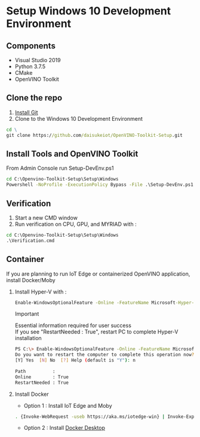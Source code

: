 # Setup Windows 10 Development Environment

## Components

- Visual Studio 2019
- Python 3.7.5
- CMake
- OpenVINO Toolkit

## Clone the repo

1. [Install Git](https://git-scm.com/download/win)
1. Clone to the Windows 10 Development Environment

```cmd
cd \
git clone https://github.com/daisukeiot/OpenVINO-Toolkit-Setup.git
```

## Install Tools and OpenVINO Toolkit

From Admin Console run Setup-DevEnv.ps1

```cmd
cd C:\Openvino-Toolkit-Setup\Setup\Windows
Powershell -NoProfile -ExecutionPolicy Bypass -File .\Setup-DevEnv.ps1
```

## Verification

1. Start a new CMD window
1. Run verification on CPU, GPU, and MYRIAD with :

```cmd
cd C:\Openvino-Toolkit-Setup\Setup\Windows
.\Verification.cmd
```

## Container

If you are planning to run IoT Edge or containerized OpenVINO application, install Docker/Moby

1. Install Hyper-V with :  

    ```cmd
    Enable-WindowsOptionalFeature -Online -FeatureName Microsoft-Hyper-V -All

    ```

    > [!IMPORTANT]
    > Essential information required for user success  
    > If you see "RestartNeeded : True", restart PC to complete Hyper-V installation
    >  
    > ```bash
    > PS C:\> Enable-WindowsOptionalFeature -Online -FeatureName Microsoft-Hyper-V -All  
    > Do you want to restart the computer to complete this operation now?  
    > [Y] Yes  [N] No  [?] Help (default is "Y"): n  
    >  
    > Path          :  
    > Online        : True  
    > RestartNeeded : True

1. Install Docker  

    - Option 1 : Install IoT Edge and Moby

    ```bash
    . {Invoke-WebRequest -useb https://aka.ms/iotedge-win} | Invoke-Expression; Deploy-IoTEdge
    ```

    - Option 2 : Install [Docker Desktop](https://hub.docker.com/editions/community/docker-ce-desktop-windows)